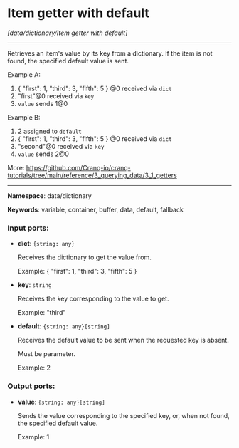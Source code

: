 # Item getter with default

_[data/dictionary/Item getter with default]_

---

Retrieves an item's value by its key from a dictionary.
If the item is not found, the specified default value is sent.

Example A:
1. { "first": 1, "third": 3, "fifth": 5 } @0 received via `dict`
2. "first"@0 received via `key`
3. `value` sends 1@0

Example B:
1. 2 assigned to `default`
2. { "first": 1, "third": 3, "fifth": 5 } @0 received via `dict`
3. "second"@0 received via `key`
4. `value` sends 2@0

More:
https://github.com/Cranq-io/cranq-tutorials/tree/main/reference/3_querying_data/3_1_getters

---

__Namespace__: data/dictionary

__Keywords__: variable, container, buffer, data, default, fallback

### Input ports:

* __dict__: ` {string: any} `

    Receives the dictionary to get the value from.
    
    Example:
    { "first": 1, "third": 3, "fifth": 5 }


* __key__: ` string `

    Receives the key corresponding to the value to get.
    
    Example:
    "third"


* __default__: ` {string: any}[string] `

    Receives the default value to be sent when the requested key is absent.
    
    Must be parameter.
    
    Example:
    2

### Output ports:

* __value__: ` {string: any}[string] `

    Sends the value corresponding to the specified key, or, when not found, the specified default value.
    
    Example:
    1

